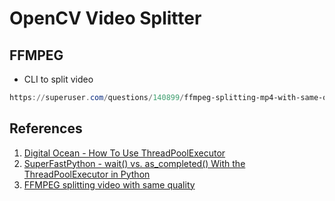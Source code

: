 # OpenCV Video Splitter

## FFMPEG

- CLI to split video

```powershell
https://superuser.com/questions/140899/ffmpeg-splitting-mp4-with-same-quality
```

## References

1. [Digital Ocean - How To Use ThreadPoolExecutor](https://www.digitalocean.com/community/tutorials/how-to-use-threadpoolexecutor-in-python-3)
2. [SuperFastPython - wait() vs. as_completed() With the ThreadPoolExecutor in Python](https://superfastpython.com/threadpoolexecutor-wait-vs-as-completed/#Use_wait_to_Wait_for_Tasks_to_Complete)
3. [FFMPEG splitting video with same quality](https://superuser.com/questions/140899/ffmpeg-splitting-mp4-with-same-quality)
